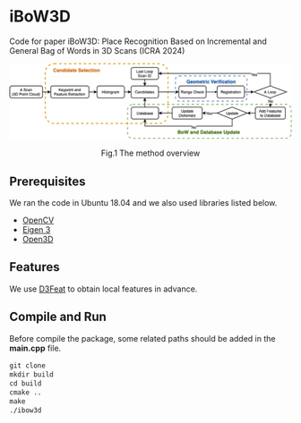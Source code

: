 # iBoW3D
Code for paper iBoW3D: Place Recognition Based on Incremental and General Bag of Words in 3D Scans (ICRA 2024)

![overview](https://github.com/NeSC-IV/iBoW3D/blob/main/fig/pipeline.png "overview")
<p align="center">Fig.1 The method overview</p>

## Prerequisites
We ran the code in Ubuntu 18.04 and we also used libraries listed below.
- [OpenCV](https://github.com/opencv/opencv)
- [Eigen 3](https://eigen.tuxfamily.org/dox/)
- [Open3D](https://www.open3d.org/)

## Features
We use [D3Feat](https://github.com/XuyangBai/D3Feat?tab=readme-ov-file) to obtain local features in advance.

## Compile and Run
Before compile the package, some related paths should be added in the **main.cpp** file.

```
git clone 
mkdir build
cd build
cmake ..
make
./ibow3d
```
